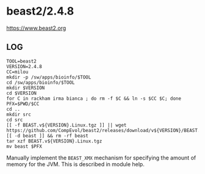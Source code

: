 beast2/2.4.8
============

<https://www.beast2.org>

LOG
---

    TOOL=beast2
    VERSION=2.4.8
    CC=milou
    mkdir -p /sw/apps/bioinfo/$TOOL
    cd /sw/apps/bioinfo/$TOOL
    mkdir $VERSION
    cd $VERSION
    for C in rackham irma bianca ; do rm -f $C && ln -s $CC $C; done
    PFX=$PWD/$CC
    cd ..
    mkdir src
    cd src
    [[ -f BEAST.v${VERSION}.Linux.tgz ]] || wget https://github.com/CompEvol/beast2/releases/download/v${VERSION}/BEAST.v${VERSION}.Linux.tgz
    [[ -d beast ]] && rm -rf beast
    tar xzf BEAST.v${VERSION}.Linux.tgz
    mv beast $PFX

Manually implement the `BEAST_XMX` mechanism for specifying the amount of
memory for the JVM.  This is described in module help.

